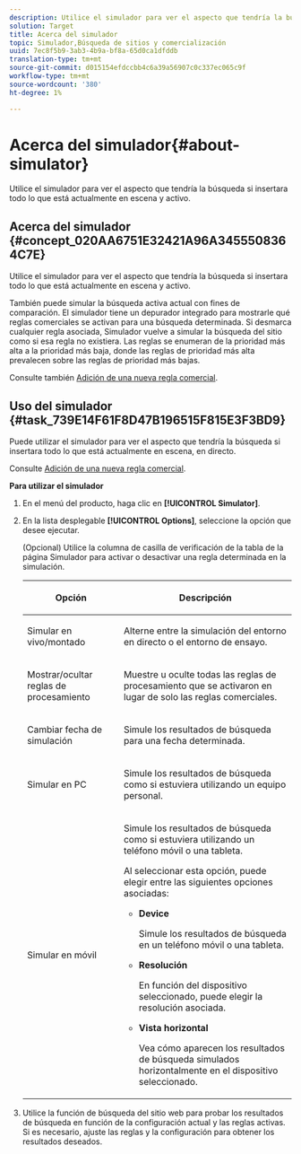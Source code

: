 ```yaml
---
description: Utilice el simulador para ver el aspecto que tendría la búsqueda si insertara todo lo que está actualmente en escena y activo.
solution: Target
title: Acerca del simulador
topic: Simulador,Búsqueda de sitios y comercialización
uuid: 7ec8f5b9-3ab3-4b9a-bf8a-65d0ca1dfddb
translation-type: tm+mt
source-git-commit: d015154efdccbb4c6a39a56907c0c337ec065c9f
workflow-type: tm+mt
source-wordcount: '380'
ht-degree: 1%

---
```



# Acerca del simulador{#about-simulator}

Utilice el simulador para ver el aspecto que tendría la búsqueda si insertara todo lo que está actualmente en escena y activo.

## Acerca del simulador {#concept_020AA6751E32421A96A3455508364C7E}

Utilice el simulador para ver el aspecto que tendría la búsqueda si insertara todo lo que está actualmente en escena y activo.

También puede simular la búsqueda activa actual con fines de comparación. El simulador tiene un depurador integrado para mostrarle qué reglas comerciales se activan para una búsqueda determinada. Si desmarca cualquier regla asociada, Simulador vuelve a simular la búsqueda del sitio como si esa regla no existiera. Las reglas se enumeran de la prioridad más alta a la prioridad más baja, donde las reglas de prioridad más alta prevalecen sobre las reglas de prioridad más bajas.

Consulte también [Adición de una nueva regla comercial](c-about-rules-menu/c-about-business-rules.md#task_BD3B31ED48BB4B1B8F1DCD3BFA2528E7).

## Uso del simulador {#task_739E14F61F8D47B196515F815E3F3BD9}

Puede utilizar el simulador para ver el aspecto que tendría la búsqueda si insertara todo lo que está actualmente en escena, en directo.

Consulte [Adición de una nueva regla comercial](c-about-rules-menu/c-about-business-rules.md#task_BD3B31ED48BB4B1B8F1DCD3BFA2528E7).

**Para utilizar el simulador**

1. En el menú del producto, haga clic en **[!UICONTROL Simulator]**.
1. En la lista desplegable **[!UICONTROL Options]**, seleccione la opción que desee ejecutar.

   <!-- 
   
   r_simulator_page_options.xml
   
   -->

   (Opcional) Utilice la columna de casilla de verificación de la tabla de la página Simulador para activar o desactivar una regla determinada en la simulación.

   <table> 
    <thead> 
      <tr> 
      <th colname="col1" class="entry"> <p>Opción </p> </th> 
      <th colname="col2" class="entry"> <p>Descripción </p> </th> 
      </tr> 
    </thead>
    <tbody> 
      <tr> 
      <td colname="col1"> <p><span class="uicontrol">Simular en vivo/montado</span> </p> </td> 
      <td colname="col2"> <p>Alterne entre la simulación del entorno en directo o el entorno de ensayo. </p> </td> 
      </tr> 
      <tr> 
      <td colname="col1"> <p><span class="uicontrol">Mostrar/ocultar reglas de procesamiento</span> </p> </td> 
      <td colname="col2"> <p>Muestre u oculte todas las reglas de procesamiento que se activaron en lugar de solo las reglas comerciales. </p> </td> 
      </tr> 
      <tr> 
      <td colname="col1"> <p><span class="uicontrol">Cambiar fecha de simulación</span> </p> </td> 
      <td colname="col2"> <p>Simule los resultados de búsqueda para una fecha determinada. </p> </td> 
      </tr> 
      <tr> 
      <td colname="col1"> <p><span class="uicontrol">Simular en PC</span> </p> </td> 
      <td colname="col2"> <p>Simule los resultados de búsqueda como si estuviera utilizando un equipo personal. </p> </td> 
      </tr> 
      <tr> 
      <td colname="col1"> <p><span class="uicontrol">Simular en móvil</span> </p> </td> 
      <td colname="col2"> <p>Simule los resultados de búsqueda como si estuviera utilizando un teléfono móvil o una tableta. </p> <p>Al seleccionar esta opción, puede elegir entre las siguientes opciones asociadas: </p> 
        <ul id="ul_2A9901418212486A8EE67A78CB99CBE4"> 
        <li id="li_B210E954DF0D44C397718112C72C2103"> <b><span class="uicontrol">Device</span></b> <p>Simule los resultados de búsqueda en un teléfono móvil o una tableta. </p> </li> 
        <li id="li_90B64EAA0B57446A90CE22172E703594"> <b><span class="uicontrol">Resolución</span></b> <p>En función del dispositivo seleccionado, puede elegir la resolución asociada. </p> </li> 
        <li id="li_042AF9FA3FA846EDB48F7296DB361515"> <b><span class="uicontrol">Vista horizontal</span></b> <p>Vea cómo aparecen los resultados de búsqueda simulados horizontalmente en el dispositivo seleccionado. </p> </li> 
        </ul> </td> 
      </tr> 
    </tbody> 
    </table>

1. Utilice la función de búsqueda del sitio web para probar los resultados de búsqueda en función de la configuración actual y las reglas activas. Si es necesario, ajuste las reglas y la configuración para obtener los resultados deseados.
